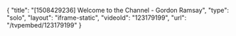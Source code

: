 {
    "title": "[1508429236] Welcome to the Channel - Gordon Ramsay",
    "type": "solo",
    "layout": "iframe-static",
    "videoId": "123179199",
    "url": "\/tvpembed\/123179199"
}